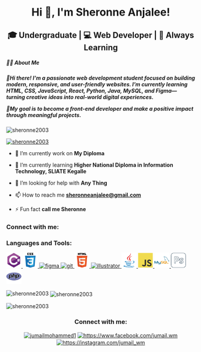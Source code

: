 <h1 align="center">Hi 👋, I'm Sheronne Anjalee!</h1>
<h2 align="center">🎓 Undergraduate | 💻 Web Developer | 📍 Always Learning</h2>
<h5 allign="center">👨‍💻 About Me</h5>

<h5 allign="center">📌Hi there! I'm a passionate web development student focused on building modern, responsive, and user-friendly websites. I’m currently learning HTML, CSS, JavaScript, React, Python, Java, MySQL, and Figma—turning creative ideas into real-world digital experiences.

🎯My goal is to become a front-end developer and make a positive impact through meaningful projects.</h5>

<p align="left"> <img src="https://komarev.com/ghpvc/?username=sheronne2003&label=Profile%20views&color=0e75b6&style=flat" alt="sheronne2003" /> </p>

<p align="left"> <a href="https://github.com/ryo-ma/github-profile-trophy"><img src="https://github-profile-trophy.vercel.app/?username=sheronne2003" alt="sheronne2003" /></a> </p>

- 🔭 I’m currently work on **My Diploma**

- 🌱 I’m currently learning **Higher National Diploma in Information Technology, SLIATE Kegalle**

- 🤝 I’m looking for help with **Any Thing**

- 📫 How to reach me **sheronneanjalee@gmail.com**

- ⚡ Fun fact **call me Sheronne**

<h3 align="left">Connect with me:</h3>
<p align="left">
</p>

<h3 align="left">Languages and Tools:</h3>
<p align="left"> <a href="https://www.w3schools.com/cs/" target="_blank" rel="noreferrer"> <img src="https://raw.githubusercontent.com/devicons/devicon/master/icons/csharp/csharp-original.svg" alt="csharp" width="40" height="40"/> </a> <a href="https://www.w3schools.com/css/" target="_blank" rel="noreferrer"> <img src="https://raw.githubusercontent.com/devicons/devicon/master/icons/css3/css3-original-wordmark.svg" alt="css3" width="40" height="40"/> </a> <a href="https://www.figma.com/" target="_blank" rel="noreferrer"> <img src="https://www.vectorlogo.zone/logos/figma/figma-icon.svg" alt="figma" width="40" height="40"/> </a> <a href="https://git-scm.com/" target="_blank" rel="noreferrer"> <img src="https://www.vectorlogo.zone/logos/git-scm/git-scm-icon.svg" alt="git" width="40" height="40"/> </a> <a href="https://www.w3.org/html/" target="_blank" rel="noreferrer"> <img src="https://raw.githubusercontent.com/devicons/devicon/master/icons/html5/html5-original-wordmark.svg" alt="html5" width="40" height="40"/> </a> <a href="https://www.adobe.com/in/products/illustrator.html" target="_blank" rel="noreferrer"> <img src="https://www.vectorlogo.zone/logos/adobe_illustrator/adobe_illustrator-icon.svg" alt="illustrator" width="40" height="40"/> </a> <a href="https://www.java.com" target="_blank" rel="noreferrer"> <img src="https://raw.githubusercontent.com/devicons/devicon/master/icons/java/java-original.svg" alt="java" width="40" height="40"/> </a> <a href="https://developer.mozilla.org/en-US/docs/Web/JavaScript" target="_blank" rel="noreferrer"> <img src="https://raw.githubusercontent.com/devicons/devicon/master/icons/javascript/javascript-original.svg" alt="javascript" width="40" height="40"/> </a> <a href="https://www.mysql.com/" target="_blank" rel="noreferrer"> <img src="https://raw.githubusercontent.com/devicons/devicon/master/icons/mysql/mysql-original-wordmark.svg" alt="mysql" width="40" height="40"/> </a> <a href="https://www.photoshop.com/en" target="_blank" rel="noreferrer"> <img src="https://raw.githubusercontent.com/devicons/devicon/master/icons/photoshop/photoshop-line.svg" alt="photoshop" width="40" height="40"/> </a> <a href="https://www.php.net" target="_blank" rel="noreferrer"> <img src="https://raw.githubusercontent.com/devicons/devicon/master/icons/php/php-original.svg" alt="php" width="40" height="40"/> </a> </p>

<p><img align="left" src="https://github-readme-stats.vercel.app/api/top-langs?username=sheronne2003&show_icons=true&locale=en&layout=compact" alt="sheronne2003" /></p>

<p>&nbsp;<img align="center" src="https://github-readme-stats.vercel.app/api?username=sheronne2003&show_icons=true&locale=en" alt="sheronne2003" /></p>

<p><img align="center" src="https://github-readme-streak-stats.herokuapp.com/?user=sheronne2003&" alt="sheronne2003" /></p>


<h3 align="center">Connect with me:</h3>
<p align="center">
<a href="https://x.com/ShadowAnji003?t=w9tEhbTldxzWJdUfV2pyIQ&s=08" target="blank"><img align="center" src="https://raw.githubusercontent.com/rahuldkjain/github-profile-readme-generator/master/src/images/icons/Social/twitter.svg" alt="jumailmohammed1" height="30" width="40" /></a>
<a href="https://www.facebook.com/sheronne.sheronneanjalee " target="blank"><img align="center" src="https://raw.githubusercontent.com/rahuldkjain/github-profile-readme-generator/master/src/images/icons/Social/facebook.svg" alt="https://www.facebook.com/jumail.wm" height="30" width="40" /></a>
<a href="https://www.instagram.com/sheronne_anjalee/profilecard/?igsh=a3RzaGthaGtucWpl " target="blank"><img align="center" src="https://raw.githubusercontent.com/rahuldkjain/github-profile-readme-generator/master/src/images/icons/Social/instagram.svg" alt="https://instagram.com/jumail_wm" height="30" width="40" /></a>
  
</p>
